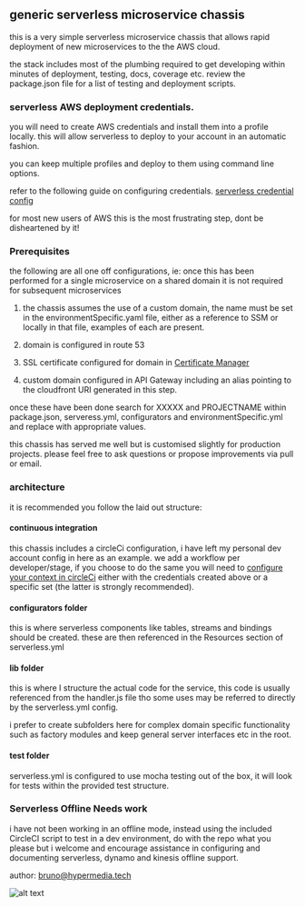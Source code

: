 ## generic serverless microservice chassis

this is a very simple serverless microservice chassis that allows rapid deployment of new microservices to the the AWS cloud.

the stack includes most of the plumbing required to get developing within minutes of deployment, testing, docs, coverage etc. review the package.json file for a list of testing and deployment scripts.

### serverless AWS deployment credentials.

you will need to create AWS credentials and install them into a profile locally. this will allow serverless to deploy to your account in an automatic fashion.

you can keep multiple profiles and deploy to them using command line options.

refer to the following guide on configuring credentials.
[serverless credential config](https://serverless.com/framework/docs/providers/aws/guide/credentials/)

for most new users of AWS this is the most frustrating step, dont be disheartened by it!

### Prerequisites

the following are all one off configurations, ie: once this has been performed for a single microservice on a shared domain it is not required for subsequent microservices

1) the chassis assumes the use of a custom domain, the name must be set in the environmentSpecific.yaml file, either as a reference to SSM or locally in that file, examples of each are present.

2) domain is configured in route 53

3) SSL certificate configured for domain in [Certificate Manager](https://aws.amazon.com/certificate-manager/)

4) custom domain configured in API Gateway including an alias pointing to the cloudfront URI generated in this step.

once these have been done search for XXXXX and PROJECTNAME within package.json, serveress.yml, configurators and environmentSpecific.yml and replace with appropriate values.

this chassis has served me well but is customised slightly for production projects. please feel free to ask questions or propose improvements via pull or email.

### architecture

it is recommended you follow the laid out structure:

#### continuous integration

this chassis includes a circleCi configuration, i have left my personal dev account config in here as an example. we add a workflow per developer/stage, if you choose to do the same you will need to [configure your context in circleCi](https://circleci.com/docs/2.0/contexts/) either with the credentials created above or a specific set (the latter is strongly recommended).

#### configurators folder

this is where serverless components like tables, streams and bindings should be created. these are then referenced in the Resources section of serverless.yml

#### lib folder

this is where I structure the actual code for the service, this code is usually referenced from the handler.js file tho some uses may be referred to directly by the serverless.yml config.

i prefer to create subfolders here for complex domain specific functionality such as factory modules and keep general server interfaces etc in the root.

#### test folder

serverless.yml is configured to use mocha testing out of the box, it will look for tests within the provided test structure.

### Serverless Offline Needs work

i have not been working in an offline mode, instead using the included CircleCI script to test in a dev environment, do with the repo what you please but i welcome and encourage assistance in configuring and documenting serverless, dynamo and kinesis offline support.

author: bruno@hypermedia.tech

![alt text](https://s3-ap-southeast-2.amazonaws.com/hypermedia.media/ht_square_small.png "hypermedia.tech")
